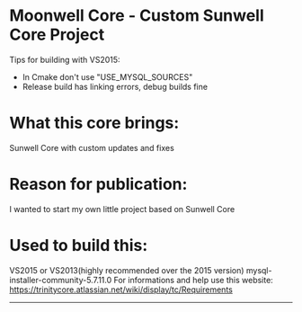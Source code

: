 # Moonwell Core - Custom Sunwell Core Project

Tips for building with VS2015:
* In Cmake don't use "USE_MYSQL_SOURCES"
* Release build has linking errors, debug builds fine


# What this core brings:
Sunwell Core with custom updates and fixes

# Reason for publication:
I wanted to start my own little project based on Sunwell Core


# Used to build this:
VS2015 or VS2013(highly recommended over the 2015 version)
mysql-installer-community-5.7.11.0
For informations and help use this website:
https://trinitycore.atlassian.net/wiki/display/tc/Requirements



---- 
